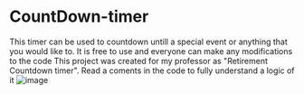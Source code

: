 # CountDown-timer 
This timer can be used to countdown untill a special event or anything that you would like to.
It is free to use and everyone can make any modifications to the code
This project was created for my professor as "Retirement Countdown timer".
Read a coments in the code to fully understand a logic of it
![image](https://user-images.githubusercontent.com/75707184/205470039-aec847eb-7e86-46a4-9307-3d700e7c535f.png)
